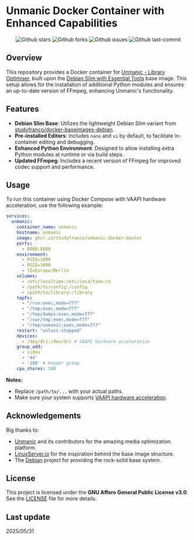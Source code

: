# Unmanic Docker Container with Enhanced Capabilities

<div align="center">
  
![Github stars](https://badgen.net/github/stars/studyfranco/unmanic-docker?icon=github&label=stars)
![Github forks](https://badgen.net/github/forks/studyfranco/unmanic-docker?icon=github&label=forks)
![Github issues](https://img.shields.io/github/issues/studyfranco/unmanic-docker)
![Github last-commit](https://img.shields.io/github/last-commit/studyfranco/unmanic-docker)
  
</div>

## Overview

This repository provides a Docker container for [Unmanic - Library Optimiser](https://github.com/Unmanic/unmanic), built upon the [Debian Slim with Essential Tools](https://github.com/studyfranco/docker-baseimages-debian/tree/master) base image. This setup allows for the installation of additional Python modules and ensures an up-to-date version of FFmpeg, enhancing Unmanic's functionality.

## Features

- **Debian Slim Base**: Utilizes the lightweight Debian Slim variant from [studyfranco/docker-baseimages-debian](https://github.com/studyfranco/docker-baseimages-debian).
- **Pre-installed Editors**: Includes `nano` and `vi` by default, to facilitate in-container editing and debugging.
- **Enhanced Python Environment**: Designed to allow installing extra Python modules at runtime or via build steps.
- **Updated FFmpeg**: Includes a recent version of FFmpeg for improved codec support and performance.

## Usage

To run this container using Docker Compose with VAAPI hardware acceleration, use the following example:

```yaml
services:
  unmanic:
    container_name: unmanic
    hostname: unmanic
    image: ghcr.io/studyfranco/unmanic-docker:master
    ports:
      - 8888:8888
    environment:
      - PUID=1000
      - PGID=1000
      - TZ=Europe/Berlin
    volumes:
      - /etc/localtime:/etc/localtime:ro
      - /path/to/config:/config
      - /path/to/library:/library
    tmpfs:
      - "/run:exec,mode=777"
      - "/tmp:exec,mode=777"
      - "/tmp/dumps:exec,mode=777"
      - "/var/tmp:exec,mode=777"
      - "/tmp/unmanic:exec,mode=777"
    restart: "unless-stopped"
    devices:
      - /dev/dri:/dev/dri # VAAPI hardware acceleration
    group_add:
      - video
      - '44'
      - '100' # Render group
    cpu_shares: 180
```

**Notes:**
- Replace `/path/to/...` with your actual paths.
- Make sure your system supports [VAAPI hardware acceleration](https://docs.unmanic.app/docs/advanced/hardware_accelerated_encoding_vaapi/).

## Acknowledgements

Big thanks to:

- [Unmanic](https://github.com/Unmanic/unmanic) and its contributors for the amazing media optimization platform.
- [LinuxServer.io](https://github.com/linuxserver/docker-baseimage-debian) for the inspiration behind the base image structure.
- The [Debian](https://www.debian.org/) project for providing the rock-solid base system.

## License

This project is licensed under the **GNU Affero General Public License v3.0**.  
See the [LICENSE](LICENSE) file for more details.

## Last update

2025/05/31